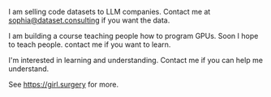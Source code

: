 I am selling code datasets to LLM companies. Contact me at sophia@dataset.consulting if you want the data.

I am building a course teaching people how to program GPUs. Soon I hope to teach people. contact me if you want to learn.

I'm interested in learning and understanding. Contact me if you can help me understand.

See https://girl.surgery for more.
